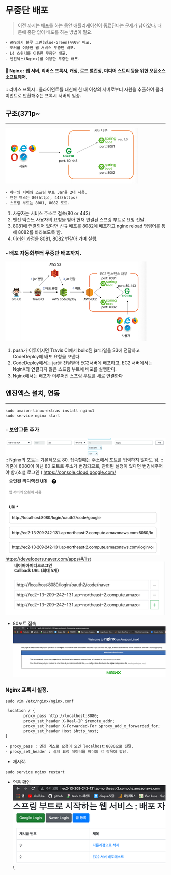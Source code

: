 # 무중단 배포

> 이전 까지는 배포를 하는 동안 애플리케이션이 종료된다는 문제가 남아있다. 때문에 중단 없이 배포를 하는 방법이 필요.

    - AWS에서 블루 그린(Blue-Green)무중단 배포.
    - 도커를 이용한 웹 서비스 무중단 배포.
    - L4 스위치를 이용한 무중단 배포.
    - 엔진엑스(Nginx)를 이용한 무중단 배포.

 #### 📌 Nginx : 웹 서버, 리버스 프록시, 캐싱, 로드 밸런싱, 미디어 스트리 등을 위한 오픈소스 소프트웨어.
:: 리버스 프록시 : 클라이언트를 대신해 한 대 이상의 서버로부터 자원을 추출하여 클라이언트로 반환해주는 프록시 서버의 일종.


## 구조(371p~
*********
![img.png](img.png)      

    - 하나의 서버와 스프링 부트 Jar을 2대 사용.
    - 엔진 엑스는 80(http), 443(https)
    - 스프링 부트는 8081, 8082 포트.

1. 사용자는 서비스 주소로 접속(80 or 443)
2. 엔진 엑슨느 사용자의 요청을 받아 현재 연결된 스프링 부트로 요청 전달.
3. 8081에 연결되어 있다면 신규 배포를 8082에 배포하고 nginx reload 명령어를 통해 8082를 바라보도록 함.
4. 이러한 과정을 8081, 8082 번갈아 가며 실행.

### - 배포 자동화부터 무중단 배포까지.
![img_1.png](img_1.png)

1. push가 이루어지면 Travis CI에서 build된 jar파일을 S3에 전달하고 CodeDeploy에 배포 요청을 보낸다.
2. CodeDeploy에서는 jar을 전달받아 EC2서버에 배포하고, EC2 서버에서는 NginX와 연결되지 않은 스프링 부트에 배포를 실행한다. 
3. Nginx에서는 배포가 이루어진 스프링 부트를 새로 연결한다

## 엔진엑스 설치, 연동
*******
```
sudo amazon-linux-extras install nginx1
sudo service nginx start
```

### - 보안그룹 추가
![img_2.png](img_2.png)
:: Nginx의 포트는 기본적으로 80. 접속할때는 주소에서 포트를 입력하지 않아도 됨.
:: 기존에 8080이 아닌 80 포트로 주소가 변경되므로, 관련된 설정이 있다면 변경해주어야 함.(소셜 로그인 )
https://console.cloud.google.com/
![img_3.png](img_3.png)       
https://developers.naver.com/apps/#/list
![img_4.png](img_4.png)

- 80포트 접속
![img_5.png](img_5.png)
  
### Nginx 프록시 설정.
```
sudo vim /etc/nginx/nginx.conf
```

```
 location / {
        proxy_pass http://localhost:8080;
        proxy_set_header X-Real-IP $remote_addr;
        proxy_set_header X-Forwarded-For $proxy_add_x_forwarded_for;
        proxy_set_header Host $http_host;
}
```
    - proxy_pass : 엔진 엑스로 요청이 오면 localhost:8080으로 전달.
    - proxy_set_header : 실제 요청 데이터를 헤더의 각 항목에 할당.
- 재시작.
```
sudo service nginx restart
```

- 연동 확인
![img_6.png](img_6.png)
\
